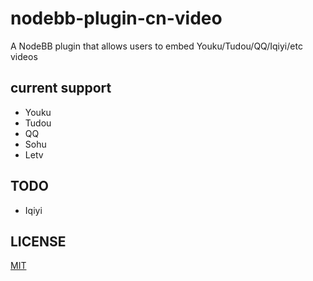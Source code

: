 # nodebb-plugin-cn-video
A NodeBB plugin that allows users to embed Youku/Tudou/QQ/Iqiyi/etc videos

## current support
- Youku
- Tudou
- QQ
- Sohu
- Letv

## TODO
- Iqiyi

## LICENSE
[MIT](http://gogoout.mit-license.org)